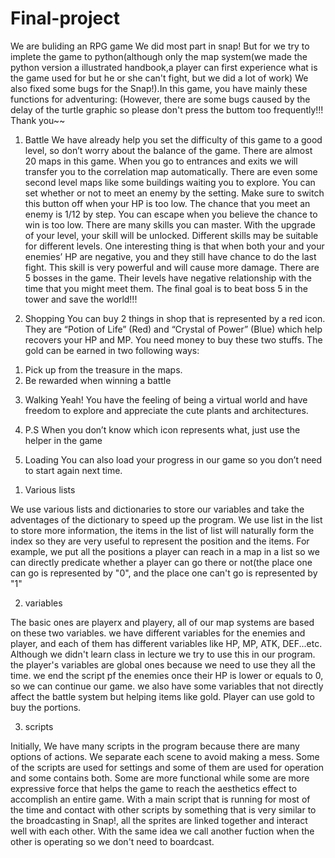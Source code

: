# Final-project
We are buliding an RPG game 
We did most part in snap! But for we try to implete the game to python(although only the map system(we made the python version a illustrated handbook,a player can first experience what is the game used for but he or she can't fight, but we did a lot of work) We also fixed some bugs for the Snap!).In this game, you have mainly these functions for adventuring:
(However, there are some bugs caused by the delay of the turtle graphic so please don't press the buttom too frequently!!! Thank you~~

1)	Battle
We have already help you set the difficulty of this game to a good level, so don’t worry about the balance of the game.
There are almost 20 maps in this game. When you go to entrances and exits we will transfer you to the correlation map automatically. There are even some second level maps like some buildings waiting you to explore. 
You can set whether or not to meet an enemy by the setting. Make sure to switch this button off when your HP is too low.
The chance that you meet an enemy is 1/12 by step.
You can escape when you believe the chance to win is too low.
There are many skills you can master. With the upgrade of your level, your skill will be unlocked. Different skills may be suitable for different levels.
One interesting thing is that when both your and your enemies’ HP are negative, you and they still have chance to do the last fight. This skill is very powerful and will cause more damage. 
There are 5 bosses in the game. Their levels have negative relationship with the time that you might meet them. The final goal is to beat boss 5 in the tower and save the world!!!

2)	Shopping
You can buy 2 things in shop that is represented by a red icon. They are “Potion of Life” (Red) and “Crystal of Power” (Blue) which help recovers your HP and MP.
You need money to buy these two stuffs. The gold can be earned in two following ways:
1.	Pick up from the treasure in the maps.
2.	Be rewarded when winning a battle

3)	Walking
Yeah! You have the feeling of being a virtual world and have freedom to explore and appreciate the cute plants and architectures.

4)	P.S
When you don’t know which icon represents what, just use the helper in the game

5)	Loading
You can also load your progress in our game so you don’t need to start again next time.

1.	Various lists

We use various lists and dictionaries to store our variables and take the adventages of the dictionary to speed up the program.
We use list in the list to store more information, the items in the list of list will naturally form the index so they are very useful to represent the position and the items.
For example, we put all the positions a player can reach in a map in a list so we can directly predicate whether a player can go there or not(the place one can go is represented by "0", and the place one can't go is represented by "1"

2.	variables

The basic ones are playerx and playery, all of our map systems are based on these two variables. 
we have different variables for the enemies and player, and each of them has different variables like HP, MP, ATK, DEF...etc. Although we didn't learn class in lecture we try to use this in our program.
the player's variables are global ones because we need to use they all the time.
we end the script pf the enemies once their HP is lower or equals to 0, so we can continue our game.
we also have some variables that not directly affect the battle system but helping items like gold. Player can use gold to buy the portions.

3.  scripts

Initially, We have many scripts in the program because there are many options of actions. We separate each scene to avoid making a mess. 
Some of the scripts are used for settings and some of them are used for operation and some contains both. Some are more functional while some are more expressive force that helps the game to reach the aesthetics effect to accomplish an entire game.
With a main script that is running for most of the time and contact with other scripts by something that is very similar to the broadcasting in Snap!, all the sprites are linked together and interact well with each other. With the same idea we call another fuction when the other is operating so we don't need to boardcast.

